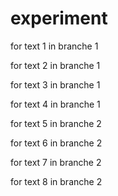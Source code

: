 # experiment

for text 1 in branche 1

for text 2 in branche 1

for text 3 in branche 1

for text 4 in branche 1

for text 5 in branche 2

for text 6 in branche 2

for text 7 in branche 2

for text 8 in branche 2
